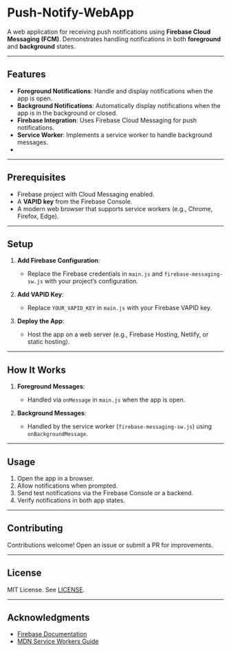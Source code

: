 # Push-Notify-WebApp

A web application for receiving push notifications using **Firebase Cloud Messaging (FCM)**. Demonstrates handling notifications in both **foreground** and **background** states.

---

## Features

- **Foreground Notifications**: Handle and display notifications when the app is open.
- **Background Notifications**: Automatically display notifications when the app is in the background or closed.
- **Firebase Integration**: Uses Firebase Cloud Messaging for push notifications.
- **Service Worker**: Implements a service worker to handle background messages.
- 
---

## Prerequisites

- Firebase project with Cloud Messaging enabled.
- A **VAPID key** from the Firebase Console.
- A modern web browser that supports service workers (e.g., Chrome, Firefox, Edge).

---

## Setup

1. **Add Firebase Configuration**:
   - Replace the Firebase credentials in `main.js` and `firebase-messaging-sw.js` with your project’s configuration.

2. **Add VAPID Key**:
   - Replace `YOUR_VAPID_KEY` in `main.js` with your Firebase VAPID key.

3. **Deploy the App**:
   - Host the app on a web server (e.g., Firebase Hosting, Netlify, or static hosting).

---

## How It Works

1. **Foreground Messages**:
   - Handled via `onMessage` in `main.js` when the app is open.

2. **Background Messages**:
   - Handled by the service worker (`firebase-messaging-sw.js`) using `onBackgroundMessage`.

---

## Usage

1. Open the app in a browser.
2. Allow notifications when prompted.
3. Send test notifications via the Firebase Console or a backend.
4. Verify notifications in both app states.

---

## Contributing

Contributions welcome! Open an issue or submit a PR for improvements.

---

## License

MIT License. See [LICENSE](LICENSE).

---

## Acknowledgments

- [Firebase Documentation](https://firebase.google.com/docs)
- [MDN Service Workers Guide](https://developer.mozilla.org/en-US/docs/Web/API/Service_Worker_API)
